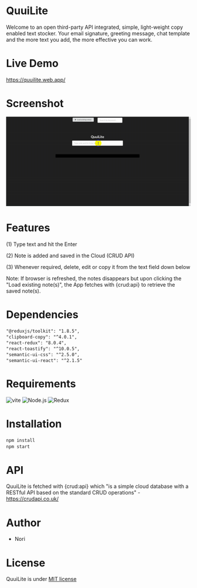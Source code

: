 # QuuiLite

Welcome to an open third-party API integrated, simple, light-weight copy enabled text stocker. Your email signature, greeting message, chat template and the more text you add, the more effective you can work.

# Live Demo

https://quuilite.web.app/

# Screenshot

![](https://raw.githubusercontent.com/bank1e/7apr24-quuilite/main/src/assets/Video_2024-03-24_085248.gif)

# Features

(1) Type text and hit the Enter

(2) Note is added and saved in the Cloud (CRUD API)

(3) Whenever required, delete, edit or copy it from the text field down below

Note: If browser is refreshed, the notes disappears but upon clicking the "Load existing note(s)", the App fetches with {crud:api} to retrieve the saved note(s).

# Dependencies

    "@reduxjs/toolkit": "1.8.5",
    "clipboard-copy": "^4.0.1",
    "react-redux": "8.0.4",
    "react-toastify": "^10.0.5",
    "semantic-ui-css": "^2.5.0",
    "semantic-ui-react": "^2.1.5"

# Requirements

![vite](https://skillicons.dev/icons?i=vite)
![Node.js](https://skillicons.dev/icons?i=nodejs)
![Redux](https://skillicons.dev/icons?i=redux)

# Installation

```js
npm install
npm start
```

# API

QuuiLite is fetched with {crud:api} which "is a simple cloud database with a RESTful API based on the standard CRUD operations" - https://crudapi.co.uk/

# Author

- Nori

# License

QuuiLite is under [MIT license](https://en.wikipedia.org/wiki/MIT_License)
